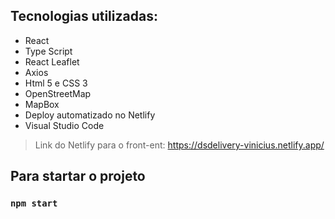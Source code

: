 ## Tecnologias utilizadas:
- React
- Type Script
- React Leaflet
- Axios
- Html 5 e CSS 3
- OpenStreetMap
- MapBox
- Deploy automatizado no Netlify
- Visual Studio Code

> Link do Netlify para o front-ent: https://dsdelivery-vinicius.netlify.app/


## Para startar o projeto
### `npm start`
